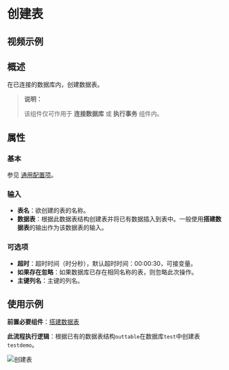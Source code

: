 # 创建表

## 视频示例

## 概述

在已连接的数据库内，创建数据表。

> **说明：**
>
> 该组件仅可作用于 **连接数据库** 或 **执行事务** 组件内。

## 属性

### 基本

参见 [通用配置项](../Appendix/CommonConfigurationItems.md)。

### 输入

- **表名**：欲创建的表的名称。
- **数据表**：根据此数据表结构创建表并将已有数据插入到表中。一般使用**搭建数据表**的输出作为该数据表的输入。

### 可选项

- **超时**：超时时间（时分秒），默认超时时间：00:00:30，可接变量。
- **如果存在忽略**：如果数据库已存在相同名称的表，则忽略此次操作。
- **主键列名**：主键的列名。

## 使用示例

**前置必要组件**：[搭建数据表](../DataTable/BuildDataTable.md)

**此流程执行逻辑**：根据已有的数据表结构`outtable`在数据库`test`中创建表`testdemo`。

![创建表](https://docimages.blob.core.chinacloudapi.cn/images/Activities/createtable20210924.png)
